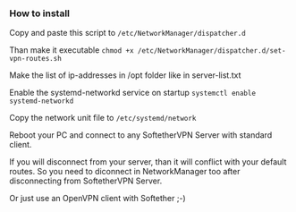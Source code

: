 ### How to install

Copy and paste this script to `/etc/NetworkManager/dispatcher.d`

Than make it executable `chmod +x /etc/NetworkManager/dispatcher.d/set-vpn-routes.sh`

Make the list of ip-addresses in /opt folder like in server-list.txt

Enable the systemd-networkd service on startup  `systemctl enable systemd-networkd`

Copy the network unit file to `/etc/systemd/network`

Reboot your PC and connect to any SoftetherVPN Server with standard client.

If you will disconnect from your server, than it will conflict with your default routes. So you need to diconnect in NetworkManager too after disconnecting from SoftetherVPN Server.

Or just use an OpenVPN client with Softether ;-)